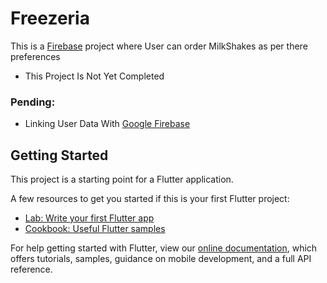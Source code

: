# Freezeria

This is a [Firebase](https://firebase.google.com/) project where User can order MilkShakes as per there preferences

- This Project Is Not Yet Completed

### Pending:

- Linking User Data With [Google Firebase](https://console.firebase.google.com/u/0/)

## Getting Started

This project is a starting point for a Flutter application.

A few resources to get you started if this is your first Flutter project:

- [Lab: Write your first Flutter app](https://flutter.dev/docs/get-started/codelab)
- [Cookbook: Useful Flutter samples](https://flutter.dev/docs/cookbook)

For help getting started with Flutter, view our
[online documentation](https://flutter.dev/docs), which offers tutorials,
samples, guidance on mobile development, and a full API reference.
